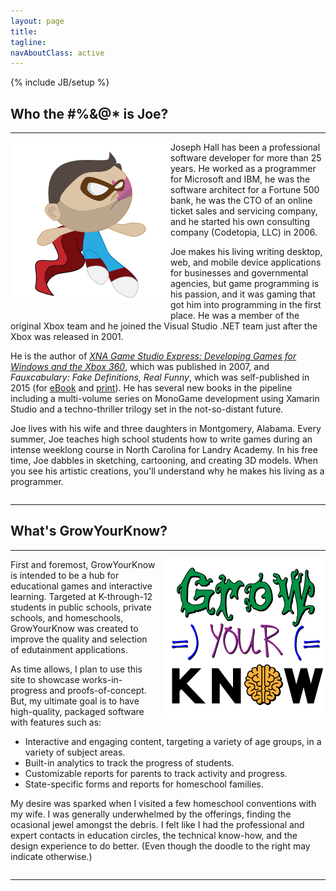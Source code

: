 ```yaml
---
layout: page
title: 
tagline: 
navAboutClass: active
---
```

{% include JB/setup %}

## Who the #%&amp;@* is Joe?

<hr/>

<div style="float:left; margin-bottom:15px;"><img alt="" src="images/super-joe.png" /></div>

Joseph Hall has been a professional software developer for more than 25 years. He worked as a programmer for Microsoft and IBM, he was the software architect for a Fortune 500 bank, he was the CTO of an online ticket sales and servicing company, and he started his own consulting company (Codetopia, LLC) in 2006.

Joe makes his living writing desktop, web, and mobile device applications for businesses and governmental agencies, but game programming is his passion, and it was gaming that got him into programming in the first place. He was a member of the original Xbox team and he joined the Visual Studio .NET team just after the Xbox was released in 2001.

He is the author of *<a href="http://amzn.to/1JuxvD8" target="_blank">XNA Game Studio Express: Developing Games for Windows and the Xbox 360</a>*, which was published in 2007, and *Fauxcabulary: Fake Definitions, Real Funny*, which was self-published in 2015 (for <a href="https://leanpub.com/fauxcabulary" target="_blank">eBook</a> and <a href="http://www.lulu.com/shop/http://www.lulu.com/shop/joseph-hall/fauxcabulary/paperback/product-22179468.html" target="_blank">print</a>). He has several new books in the pipeline including a multi-volume series on MonoGame development using Xamarin Studio and a techno-thriller trilogy set in the not-so-distant future.

Joe lives with his wife and three daughters in Montgomery, Alabama. Every summer, Joe teaches high school students how to write games during an intense weeklong course in North Carolina for Landry Academy. In his free time, Joe dabbles in sketching, cartooning, and creating 3D models. When you see his artistic creations, you'll understand why he makes his living as a programmer.

<div style="clear:both;"></div>

<hr/>

## What's GrowYourKnow?

<hr/>

<div style="float:right; margin-left:15px; margin-bottom:15px;"><img alt="" src="images/growyourknow-doodle.png" /></div>

First and foremost, GrowYourKnow is intended to be a hub for educational games and interactive learning. Targeted at K-through-12 students in public schools, private schools, and homeschools, GrowYourKnow was created to improve the quality and selection of edutainment applications.

As time allows, I plan to use this site to showcase works-in-progress and proofs-of-concept. But, my ultimate goal is to have high-quality, packaged software with features such as:

* Interactive and engaging content, targeting a variety of age groups, in a variety of subject areas.
* Built-in analytics to track the progress of students.
* Customizable reports for parents to track activity and progress.
* State-specific forms and reports for homeschool families.

My desire was sparked when I visited a few homeschool conventions with my wife. I was generally underwhelmed by the offerings, finding the ocasional jewel amongst the debris. I felt like I had the professional and expert contacts in education circles, the technical know-how, and the design experience to do better. (Even though the doodle to the right may indicate otherwise.)

<div style="clear:both;"></div>

<hr/>
